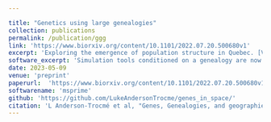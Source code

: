 ```yaml
---

title: "Genetics using large genealogies"
collection: publications
permalink: /publication/ggg
link: 'https://www.biorxiv.org/content/10.1101/2022.07.20.500680v1'
excerpt: 'Exploring the emergence of population structure in Quebec. [Version française ici!](/files/ggg_fr.pdf) '
software_excerpt: 'Simulation tools conditioned on a genealogy are now part of [msprime](https://tskit.dev/msprime/docs/latest/ancestry.html#sec-ancestry-models-fixed-pedigree).'
date: 2023-05-09
venue: 'preprint'
paperurl:  'https://www.biorxiv.org/content/10.1101/2022.07.20.500680v1'
softwarename: 'msprime'
github: 'https://github.com/LukeAndersonTrocme/genes_in_space/'
citation: 'L Anderson-Trocmé et al, "Genes, Genealogies, and geographies of Quebec", Biorxiv (2022)'
---
```

